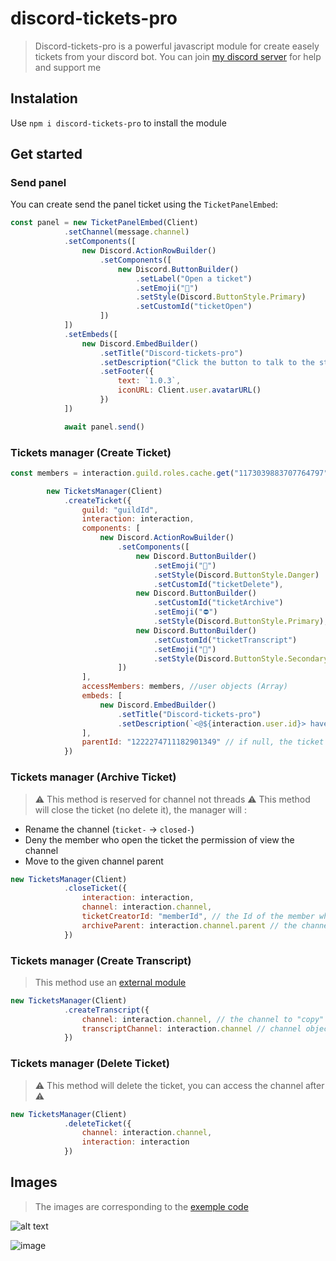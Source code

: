 # discord-tickets-pro
> Discord-tickets-pro is a powerful javascript module for create easely tickets from your discord bot.
> You can join [my discord server](https://discord.gg/x5P9WxynNw) for help and support me

## Instalation
Use ```npm i discord-tickets-pro``` to install the module

## Get started

### Send panel

You can create send the panel ticket using the `TicketPanelEmbed`:
```js
const panel = new TicketPanelEmbed(Client)
            .setChannel(message.channel)
            .setComponents([
                new Discord.ActionRowBuilder()
                    .setComponents([
                        new Discord.ButtonBuilder()
                            .setLabel("Open a ticket")
                            .setEmoji("🎫")
                            .setStyle(Discord.ButtonStyle.Primary)
                            .setCustomId("ticketOpen")
                    ])
            ])
            .setEmbeds([
                new Discord.EmbedBuilder()
                    .setTitle("Discord-tickets-pro")
                    .setDescription("Click the button to talk to the staff")
                    .setFooter({
                        text: `1.0.3`,
                        iconURL: Client.user.avatarURL()
                    })
            ])

            await panel.send()
```

### Tickets manager (Create Ticket)
```js
const members = interaction.guild.roles.cache.get("1173039883707764797").members.map(e => e.user)

        new TicketsManager(Client)
            .createTicket({
                guild: "guildId",
                interaction: interaction,
                components: [
                    new Discord.ActionRowBuilder()
                        .setComponents([
                            new Discord.ButtonBuilder()
                                .setEmoji("🚮")
                                .setStyle(Discord.ButtonStyle.Danger)
                                .setCustomId("ticketDelete"),
                            new Discord.ButtonBuilder()
                                .setCustomId("ticketArchive")
                                .setEmoji("⛔")
                                .setStyle(Discord.ButtonStyle.Primary),
                            new Discord.ButtonBuilder()
                                .setCustomId("ticketTranscript")
                                .setEmoji("🪪")
                                .setStyle(Discord.ButtonStyle.Secondary)
                        ])
                ],
                accessMembers: members, //user objects (Array)
                embeds: [
                    new Discord.EmbedBuilder()
                        .setTitle("Discord-tickets-pro")
                        .setDescription(`<@${interaction.user.id}> have open a ticket.`)
                ],
                parentId: "1222274711182901349" // if null, the ticket will be in a thread
            })
```
### Tickets manager (Archive Ticket) 
> ⚠️ This method is reserved for channel not threads ⚠️
This method will close the ticket (no delete it), the manager will :
- Rename the channel (`ticket-` -> `closed-`)
- Deny the member who open the ticket the permission of view the channel
- Move to the given channel parent

```js
new TicketsManager(Client)
            .closeTicket({
                interaction: interaction,
                channel: interaction.channel,
                ticketCreatorId: "memberId", // the Id of the member who opened the ticket
                archiveParent: interaction.channel.parent // the channel parent object, can be null
            })
```

### Tickets manager (Create Transcript)
> This method use an [external module](https://www.npmjs.com/package/discord-html-transcripts)

```js
new TicketsManager(Client)
            .createTranscript({
                channel: interaction.channel, // the channel to "copy" in the transcript
                transcriptChannel: interaction.channel // channel object
            })
```

### Tickets manager (Delete Ticket)
> ⚠️ This method will delete the ticket, you can access the channel after ⚠️

```js
new TicketsManager(Client)
            .deleteTicket({
                channel: interaction.channel,
                interaction: interaction
            })
```



## Images
> The images are corresponding to the [exemple code](https://github.com/lotus64yt/discord-tickets-pro/blob/main/exemple.js)</br>

![alt text](image.png)


![image](https://github.com/lotus64yt/discord-tickets-pro/assets/114228798/b3b6149d-d548-4c2b-b4aa-0fee0f3f64f0)

